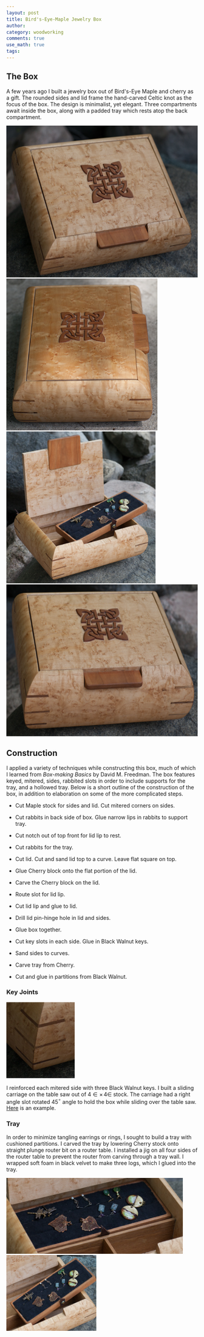 ```yaml
---
layout: post
title: Bird's-Eye-Maple Jewelry Box
author:
category: woodworking
comments: true
use_math: true
tags: 
---
```


## The Box

A few years ago I built a jewelry box out of Bird's-Eye Maple and cherry as a
gift. The rounded sides and lid frame the hand-carved Celtic knot as the focus
of the box. The design is minimalist, yet elegant. Three compartments await
inside the box, along with a padded tray which rests atop the back compartment.

<div class="carouselContainer">
  <div class="variable-width">
    <div> <img src="/images/2015-10-06/jewelrybox_50_small.png"
               style="height:400px"/> </div>
    <div> <img src="/images/2015-10-06/jewelrybox_46_small.png"
               style="height:400px"/> </div>
    <div> <img src="/images/2015-10-06/jewelrybox_61_small.png"
               style="height:400px"/> </div>
    <div> <img src="/images/2015-10-06/jewelrybox_66_small.png"
               style="height:400px"/> </div>
  </div>
</div>

## Construction

I applied a variety of techniques while constructing this box, much of which I
learned from *Box-making Basics* by David M. Freedman. The box features keyed,
mitered, sides, rabbited slots in order to include supports for the tray, and a
hollowed tray. Below is a short outline of the construction of the box, in
addition to elaboration on some of the more complicated steps.

+ Cut Maple stock for sides and lid. Cut mitered corners on sides.

+ Cut rabbits in back side of box. Glue narrow lips in rabbits to support tray.

+ Cut notch out of top front for lid lip to rest.

+ Cut rabbits for the tray.

+ Cut lid. Cut and sand lid top to a curve. Leave flat square on top.

+ Glue Cherry block onto the flat portion of the lid.

+ Carve the Cherry block on the lid.

+ Route slot for lid lip.

+ Cut lid lip and glue to lid.

+ Drill lid pin-hinge hole in lid and sides.

+ Glue box together.

+ Cut key slots in each side. Glue in Black Walnut keys.

+ Sand sides to curves.

+ Carve tray from Cherry. 

+ Cut and glue in partitions from Black Walnut.

### Key Joints

<p class="imageTextWrap">

  <img src="/images/2015-10-06/keys_1.png" style="height:200px">

  I reinforced each mitered side with three Black Walnut keys. I built a
  sliding carriage on the table saw out of 4$\in\times\,$4$\in$ stock. The
  carriage had a right angle slot rotated 45$^\circ$ angle to hold the box
  while sliding over the table saw. <a
  href="http://www.popularwoodworking.com/projects/jigs/keyed-miter-jig">Here</a>
  is an example. 

</p> 
<p class="endWrap"></p>

### Tray

In order to minimize tangling earrings or rings, I sought to build a tray with
cushioned partitions. I carved the tray by lowering Cherry stock onto straight
plunge router bit on a router table. I installed a jig on all four sides of the
router table to prevent the router from carving through a tray wall. I wrapped
soft foam in black velvet to make three logs, which I glued into the tray.

<div class="carouselContainer">
  <div class="variable-width">
    <div> <img src="/images/2015-10-06/tray_1.png"
               style="height:200px"/> </div>
    <div> <img src="/images/2015-10-06/tray_2.png"
               style="height:200px"/> </div>
  </div>
</div>



